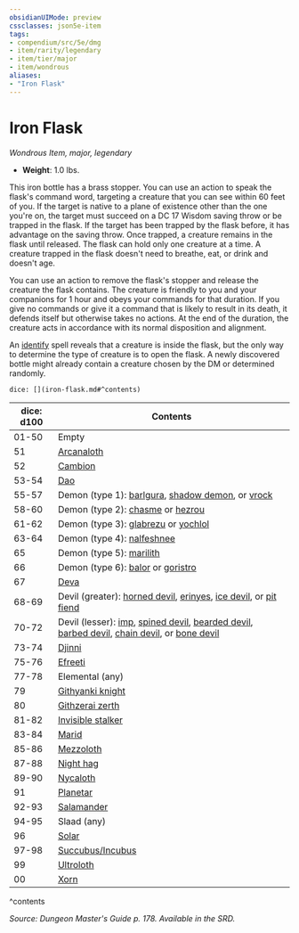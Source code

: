 ```yaml
---
obsidianUIMode: preview
cssclasses: json5e-item
tags:
- compendium/src/5e/dmg
- item/rarity/legendary
- item/tier/major
- item/wondrous
aliases: 
- "Iron Flask"
---
```

# Iron Flask
*Wondrous Item, major, legendary*  

- **Weight**: 1.0 lbs.

This iron bottle has a brass stopper. You can use an action to speak the flask's command word, targeting a creature that you can see within 60 feet of you. If the target is native to a plane of existence other than the one you're on, the target must succeed on a DC 17 Wisdom saving throw or be trapped in the flask. If the target has been trapped by the flask before, it has advantage on the saving throw. Once trapped, a creature remains in the flask until released. The flask can hold only one creature at a time. A creature trapped in the flask doesn't need to breathe, eat, or drink and doesn't age.

You can use an action to remove the flask's stopper and release the creature the flask contains. The creature is friendly to you and your companions for 1 hour and obeys your commands for that duration. If you give no commands or give it a command that is likely to result in its death, it defends itself but otherwise takes no actions. At the end of the duration, the creature acts in accordance with its normal disposition and alignment.

An [identify](/Systems/5e/spells/identify.md) spell reveals that a creature is inside the flask, but the only way to determine the type of creature is to open the flask. A newly discovered bottle might already contain a creature chosen by the DM or determined randomly.

`dice: [](iron-flask.md#^contents)`

| dice: d100 | Contents |
|------------|----------|
| 01-50 | Empty |
| 51 | [Arcanaloth](/Systems/5e/bestiary/fiend/arcanaloth.md) |
| 52 | [Cambion](/Systems/5e/bestiary/fiend/cambion.md) |
| 53-54 | [Dao](/Systems/5e/bestiary/elemental/dao.md) |
| 55-57 | Demon (type 1): [barlgura](/Systems/5e/bestiary/fiend/barlgura.md), [shadow demon](/Systems/5e/bestiary/fiend/shadow-demon.md), or [vrock](/Systems/5e/bestiary/fiend/vrock.md) |
| 58-60 | Demon (type 2): [chasme](/Systems/5e/bestiary/fiend/chasme.md) or [hezrou](/Systems/5e/bestiary/fiend/hezrou.md) |
| 61-62 | Demon (type 3): [glabrezu](/Systems/5e/bestiary/fiend/glabrezu.md) or [yochlol](/Systems/5e/bestiary/fiend/yochlol.md) |
| 63-64 | Demon (type 4): [nalfeshnee](/Systems/5e/bestiary/fiend/nalfeshnee.md) |
| 65 | Demon (type 5): [marilith](/Systems/5e/bestiary/fiend/marilith.md) |
| 66 | Demon (type 6): [balor](/Systems/5e/bestiary/fiend/balor.md) or [goristro](/Systems/5e/bestiary/fiend/goristro.md) |
| 67 | [Deva](/Systems/5e/bestiary/celestial/deva.md) |
| 68-69 | Devil (greater): [horned devil](/Systems/5e/bestiary/fiend/horned-devil.md), [erinyes](/Systems/5e/bestiary/fiend/erinyes.md), [ice devil](/Systems/5e/bestiary/fiend/ice-devil.md), or [pit fiend](/Systems/5e/bestiary/fiend/pit-fiend.md) |
| 70-72 | Devil (lesser): [imp](/Systems/5e/bestiary/fiend/imp.md), [spined devil](/Systems/5e/bestiary/fiend/spined-devil.md), [bearded devil](/Systems/5e/bestiary/fiend/bearded-devil.md), [barbed devil](/Systems/5e/bestiary/fiend/barbed-devil.md), [chain devil](/Systems/5e/bestiary/fiend/chain-devil.md), or [bone devil](/Systems/5e/bestiary/fiend/bone-devil.md) |
| 73-74 | [Djinni](/Systems/5e/bestiary/elemental/djinni.md) |
| 75-76 | [Efreeti](/Systems/5e/bestiary/elemental/efreeti.md) |
| 77-78 | Elemental (any) |
| 79 | [Githyanki knight](/Systems/5e/bestiary/humanoid/githyanki-knight.md) |
| 80 | [Githzerai zerth](/Systems/5e/bestiary/humanoid/githzerai-zerth.md) |
| 81-82 | [Invisible stalker](/Systems/5e/bestiary/elemental/invisible-stalker.md) |
| 83-84 | [Marid](/Systems/5e/bestiary/elemental/marid.md) |
| 85-86 | [Mezzoloth](/Systems/5e/bestiary/fiend/mezzoloth.md) |
| 87-88 | [Night hag](/Systems/5e/bestiary/fiend/night-hag.md) |
| 89-90 | [Nycaloth](/Systems/5e/bestiary/fiend/nycaloth.md) |
| 91 | [Planetar](/Systems/5e/bestiary/celestial/planetar.md) |
| 92-93 | [Salamander](/Systems/5e/bestiary/elemental/salamander.md) |
| 94-95 | Slaad (any) |
| 96 | [Solar](/Systems/5e/bestiary/celestial/solar.md) |
| 97-98 | [Succubus/Incubus](/Systems/5e/bestiary/fiend/succubus.md) |
| 99 | [Ultroloth](/Systems/5e/bestiary/fiend/ultroloth.md) |
| 00 | [Xorn](/Systems/5e/bestiary/elemental/xorn.md) |
^contents

*Source: Dungeon Master's Guide p. 178. Available in the SRD.*